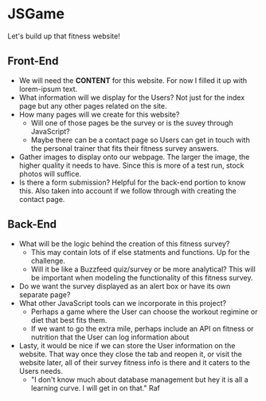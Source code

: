 # JSGame
Let's build up that fitness website!

## Front-End
- We will need the **CONTENT** for this website. For now I filled it up with lorem-ipsum text.
- What information will we display for the Users? Not just for the index page but any other pages related on the site.
- How many pages will we create for this website?
    - Will one of those pages be the survey or is the suvey through JavaScript?
    - Maybe there can be a contact page so Users can get in touch with the personal trainer that fits their fitness survey answers.
- Gather images to display onto our webpage. The larger the image, the higher quality it needs to have. Since this is more of a test run, stock photos will suffice.
- Is there a form submission? Helpful for the back-end portion to know this. Also taken into account if we follow through with creating the contact page.

## Back-End
- What will be the logic behind the creation of this fitness survey?
    - This may contain lots of if else statments and functions. Up for the challenge.
    - Will it be like a Buzzfeed quiz/survey or be more analytical? This will be important when modeling the functionality of this fitness survey.
- Do we want the survey displayed as an alert box or have its own separate page?
- What other JavaScript tools can we incorporate in this project? 
    - Perhaps a game where the User can choose the workout regimine or diet that best fits them.
    - If we want to go the extra mile, perhaps include an API on fitness or nutrition that the User can log information about
- Lasty, it would be nice if we can store the User information on the website. That way once they close the tab and reopen it, or visit the website later, all of their survey fitness info is there and it caters to the Users needs.
    - "I don't know much about database management but hey it is all a learning curve. I will get in on that." Raf
